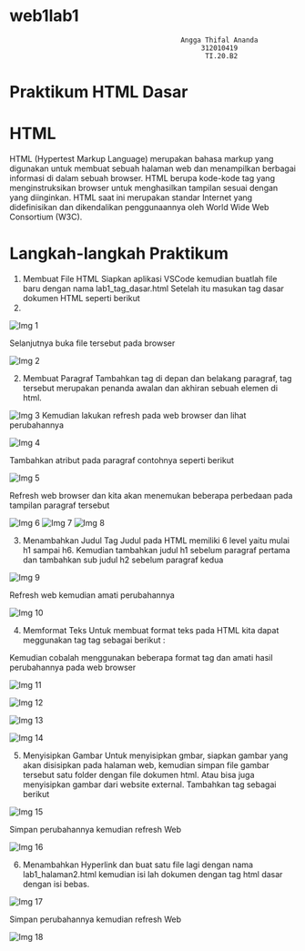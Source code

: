 # web1lab1
                                              Angga Thifal Ananda
                                                   312010419
                                                    TI.20.B2                                                 
# Praktikum HTML Dasar
# HTML
HTML (Hypertest Markup Language) merupakan bahasa markup yang digunakan untuk membuat sebuah halaman web dan menampilkan berbagai informasi di dalam sebuah browser. HTML berupa kode-kode tag yang menginstruksikan browser untuk menghasilkan tampilan sesuai dengan yang diinginkan. HTML saat ini merupakan standar Internet yang didefinisikan dan dikendalikan penggunaannya oleh World Wide Web Consortium (W3C).
# Langkah-langkah Praktikum
1. Membuat File HTML Siapkan aplikasi VSCode kemudian buatlah file baru dengan nama lab1_tag_dasar.html Setelah itu masukan tag dasar dokumen HTML seperti berikut
2. 
![Img 1](https://user-images.githubusercontent.com/73052649/158125202-12f9d421-8042-48e5-8695-884366a1d5ba.png)

Selanjutnya buka file tersebut pada browser

![Img 2](https://user-images.githubusercontent.com/73052649/158125895-3a09a356-3f48-4ccf-923a-98433da9f42b.png)

2. Membuat Paragraf Tambahkan tag di depan dan belakang paragraf, tag tersebut merupakan penanda awalan dan akhiran sebuah elemen di html.

![Img 3](https://user-images.githubusercontent.com/73052649/158125981-887028e3-82b3-4279-a330-861b4620949f.png)
Kemudian lakukan refresh pada web browser dan lihat perubahannya

![Img 4](https://user-images.githubusercontent.com/73052649/158126095-8506c132-be92-46f0-8336-d85770a9720a.png)

Tambahkan atribut pada paragraf contohnya seperti berikut

![Img 5](https://user-images.githubusercontent.com/73052649/158126168-66938ddc-0585-4092-b411-b0beff8c8ae5.png)

Refresh web browser dan kita akan menemukan beberapa perbedaan pada tampilan paragraf tersebut

![Img 6](https://user-images.githubusercontent.com/73052649/158126331-08c7eb2c-5088-4a9b-a36d-407b66c552ac.png)
![Img 7](https://user-images.githubusercontent.com/73052649/158126359-578038b9-5097-48fb-a250-8d6447e4f0d0.png)
![Img 8](https://user-images.githubusercontent.com/73052649/158126373-34655160-9ff3-45c7-8d84-f4e865a83861.png)

3. Menambahkan Judul Tag Judul pada HTML memiliki 6 level yaitu mulai h1 sampai h6. Kemudian tambahkan judul h1 sebelum paragraf pertama dan tambahkan sub judul h2 sebelum paragraf kedua

![Img 9](https://user-images.githubusercontent.com/73052649/158126643-2f8b2b4a-8dce-4f54-95a6-859fa0cccaa9.png)

Refresh web kemudian amati perubahannya

![Img 10](https://user-images.githubusercontent.com/73052649/158126680-09d5747b-1f8a-4e7d-b1ad-f647a3544c76.png)

4. Memformat Teks Untuk membuat format teks pada HTML kita dapat meggunakan tag tag sebagai berikut :

Kemudian cobalah menggunakan beberapa format tag dan amati hasil perubahannya pada web browser

![Img 11](https://user-images.githubusercontent.com/73052649/158126788-dd7ebab3-ad35-4979-b2d4-5dfc49cdbbc2.png)

![Img 12](https://user-images.githubusercontent.com/73052649/158126834-05acf65d-461c-4e73-828a-ae1f7b6481bc.png)

![Img 13](https://user-images.githubusercontent.com/73052649/158127828-b52b6ef1-2351-42b7-8b44-0f096bf376cd.png)

![Img 14](https://user-images.githubusercontent.com/73052649/158127854-329e4e2b-09cb-4d46-ae24-5d482f020637.png)

5. Menyisipkan Gambar Untuk menyisipkan gmbar, siapkan gambar yang akan disisipkan pada halaman web, kemudian simpan file gambar tersebut satu folder dengan file dokumen html. Atau bisa juga menyisipkan gambar dari website external. Tambahkan tag sebagai berikut

![Img 15](https://user-images.githubusercontent.com/73052649/158127882-7ddfd48f-5e2b-4f57-8a1a-c94ffe83bf77.png)

Simpan perubahannya kemudian refresh Web

![Img 16](https://user-images.githubusercontent.com/73052649/158127986-d26ee932-3f09-42d4-8faf-cc7cd876e4c5.png)

6. Menambahkan Hyperlink dan buat satu file lagi dengan nama lab1_halaman2.html kemudian isi lah dokumen dengan tag html dasar dengan isi bebas. 

![Img 17](https://user-images.githubusercontent.com/73052649/158129809-4b238755-f0d3-457b-882c-34b957ac172b.png)

Simpan perubahannya kemudian refresh Web

![Img 18](https://user-images.githubusercontent.com/73052649/158129619-e84ded4c-e674-40ee-9d8f-26a7b95aabdc.png)




